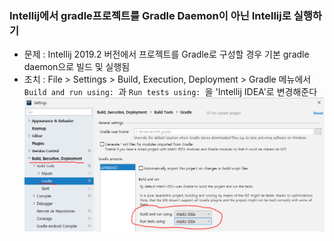 ### Intellij에서 gradle프로젝트를 Gradle Daemon이 아닌 Intellij로 실행하기
* 문제 : Intellij 2019.2 버전에서 프로젝트를 Gradle로 구성할 경우 기본 gradle daemon으로 빌드 및 실행됨
* 조치 : File > Settings > Build, Execution, Deployment > Gradle 메뉴에서 `Build and run using: `과 `Run tests using: `을 'Intellij IDEA'로 변경해준다
![image](files/gradlesetting.png)
